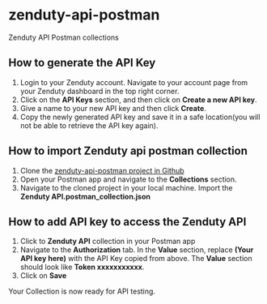 
# zenduty-api-postman
Zenduty API Postman collections

## How to generate the API Key
1. Login to your Zenduty account. Navigate to your account page from your Zenduty dashboard in the top right corner.
2. Click on the **API Keys** section, and then click on **Create a new API key**.
3. Give a name to your new API key and then click **Create**.
4. Copy the newly generated API key and save it in a safe location(you will not be able to retrieve the API key again).

## How to import Zenduty api postman collection

1. Clone the [zenduty-api-postman project in Github](https://github.com/Zenduty/zenduty-api-postman)
2. Open your Postman app and navigate to the **Collections** section.
3. Navigate to the cloned project in your local machine. Import the **Zenduty API.postman_collection.json** 

## How to add API key to access the Zenduty API

1. Click to **Zenduty API** collection in your Postman app
2. Navigate to the **Authorization** tab. In the **Value** section, replace **(Your API key here)** with the API Key copied from above. The **Value** section should look like **Token xxxxxxxxxxx**.
3. Click on **Save**

Your Collection is now ready for API testing.
